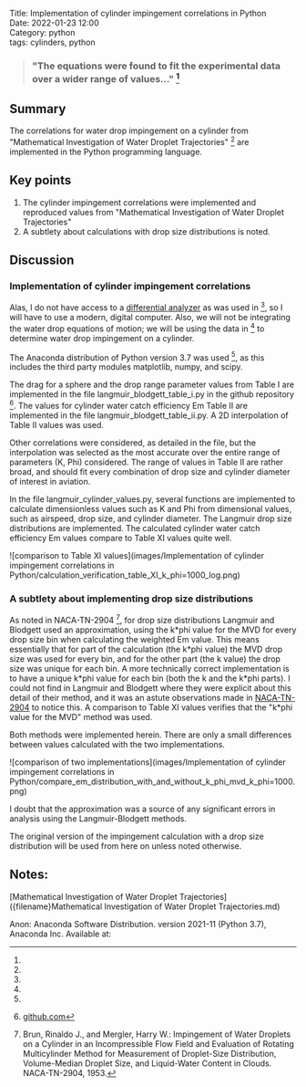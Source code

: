Title: Implementation of cylinder impingement correlations in Python   
Date: 2022-01-23 12:00  
Category: python  
tags: cylinders, python  

> ### "The equations were found to fit the experimental data over a wider range of values..." [^1]  

## Summary  
The correlations for water drop impingement on a cylinder from 
"Mathematical Investigation of Water Droplet Trajectories" [^1] 
are implemented in the Python programming language. 

## Key points
1. The cylinder impingement correlations were implemented and reproduced values from "Mathematical Investigation of Water Droplet Trajectories"
2. A subtlety about calculations with drop size distributions is noted.

## Discussion

### Implementation of cylinder impingement correlations

Alas, I do not have access to a [differential analyzer](https://en.wikipedia.org/wiki/Differential_analyser) as was used in [^1], 
so I will have to use a modern, digital computer. Also, we will not be integrating the water drop equations of motion; 
we will be using the data in [^1] to determine water drop impingement on a cylinder.

The Anaconda distribution of Python version 3.7 was used [^2], 
as this includes the third party modules matplotlib, numpy, and scipy.

The drag for a sphere and the drop range parameter values from Table I are implemented in the file langmuir_blodgett_table_i.py 
in the github repository [^3].
The values for cylinder water catch efficiency Em Table II are implemented in the file langmuir_blodgett_table_ii.py. 
A 2D interpolation of Table II values was used. 

Other correlations were considered, as detailed in the file, but the
interpolation was selected as the most accurate over the entire range of parameters (K, Phi) considered. 
The range of values in Table II are rather broad, and should fit every combination of drop size and cylinder diameter 
of interest in aviation.
 
In the file langmuir_cylinder_values.py, several functions are implemented to calculate dimensionless values such as K and Phi 
from dimensional values, such as airspeed, drop size, and cylinder diameter. 
The Langmuir drop size distributions are implemented. 
The calculated cylinder water catch efficiency Em values compare to Table XI values quite well.

![comparison to Table XI values](images/Implementation of cylinder impingement correlations in Python/calculation_verification_table_XI_k_phi=1000_log.png)

### A subtlety about implementing drop size distributions

As noted in NACA-TN-2904 [^4], for drop size distributions Langmuir and Blodgett used an approximation, 
using the k\*phi value for the MVD for every drop size bin when calculating the weighted Em value. 
This means essentially that for part of the calculation (the k\*phi value) the MVD drop size was used for every bin, 
and for the other part (the k value) the drop size was unique for each bin. 
A more technically correct implementation is to have a unique k\*phi value for each bin (both the k and the k\*phi parts). 
I could not find in Langmuir and Blodgett where they were explicit about this detail of their method, 
and it was an astute observations made in [NACA-TN-2904]({filename}NACA-TN-2904.md) to notice this. 
A comparison to Table XI values verifies that the "k\*phi value for the MVD" method was used. 

<!--- note the "*" in k*phi is escaped k\*phi to prevent unwanted markdown formatting between "*"s --->

Both methods were implemented herein. 
There are only a small differences between values calculated with the two implementations. 

![comparison of two implementations](images/Implementation of cylinder impingement correlations in Python/compare_em_distribution_with_and_without_k_phi_mvd_k_phi=1000.png)

I doubt that the approximation was a source of any significant errors in analysis using the 
Langmuir-Blodgett methods.

The original version of the impingement calculation with a drop size distribution will be used from here on unless noted otherwise. 

## Notes:
[^1]:  
[Mathematical Investigation of Water Droplet Trajectories]({filename}Mathematical Investigation of Water Droplet Trajectories.md)  
[^2]:
Anon: Anaconda Software Distribution. version 2021-11 (Python 3.7), Anaconda Inc. Available at: [](https://www.anaconda.com/)  
[^3]: [github.com](https://github.com/icinganalysis/icinganalysis.github.io)  
[^4]: Brun, Rinaldo J., and Mergler, Harry W.: Impingement of Water Droplets on a Cylinder in an Incompressible Flow Field and Evaluation of Rotating Multicylinder Method for Measurement of Droplet-Size Distribution, Volume-Median Droplet Size, and Liquid-Water Content in Clouds. NACA-TN-2904, 1953.

